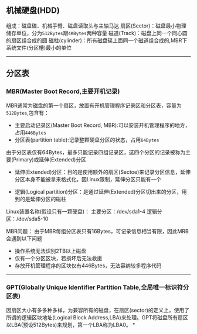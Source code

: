 ## 机械硬盘(HDD)
组成：磁盘碟、机械手臂、磁盘读取头与主轴马达
扇区(Sector)：磁盘最小物理储存单位，分为`512Bytes`跟`4KBytes`两种容量
磁道(Track)：磁盘上同一个同心圆的扇区组合成的圆
磁柱(cylinder)：所有磁盘碟上面同一个磁道组合成的,MBR下系统文件(分区槽)最小的单位


---
## 分区表
### MBR(Master Boot Record,主要开机记录)
MBR通常为磁盘的第一个扇区，放置有开机管理程序记录区和分区表，容量为`512Bytes`,包含有：
* 主要启动记录区(Master Boot Record, MBR):可以安装开机管理程序的地方，占用`446Bytes`
* 分区表(partition table):记录整颗硬盘分区的状态，占用`64Bytes`

由于分区表仅有64Bytes，最多只能记录四组记录区，这四个分区的记录被称为主要(Primary)或延伸(Extended)分区

* 延伸(Extended)分区：目的是使用额外的扇区(Sectoe)来记录分区信息，延伸分区本身不能被拿来格式化。因Linux限制，延伸分区只能有一个

* 逻辑(Logical partition)分区：是通过延伸(Extended)分区切出来的分区，用到的是延伸分区的磁柱

Linux装置名称(假设只有一颗硬盘)：
主要分区：/dev/sda1-4
逻辑分区：/dev/sda5-10

MBR问题：
由于MBR每组分区表只有16Bytes，可记录信息相当有限，因此MRB会遇到以下问题
* 操作系统无法识别2TB以上磁盘
* 仅有一个分区区块，若损坏后无法救援
* 存放开机管理程序的区块仅有446Bytes，无法容纳较多程序代码

---

### GPT(Globally Unique Identifier Partition Table,全局唯一标识符分区表)
因扇区大小有多多种多样，为兼容所有的磁盘，在扇区(sector)的定义上，使用了所谓的逻辑区块地址(Logical Block Address,LBA)来处理。GPT将磁盘所有扇区以LBA(预设512Bytes)来规划，第一个LBA称为LBA0。
* 